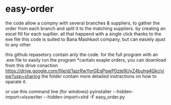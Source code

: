# easy-order

the code allow a compny with several branches & suppliers,
to gather the order from each branch and split it to the matching suppliers. by creating an excel fill for each supllier.
all that happend with a single click thanks to the exe file
this code is suited to Bana Mashkaot company, but can easiely ajust to any other

this github repasetory contain anly the code.
for the full program with an .exe file to easily run the program *cantain exaple orders,
you can download from this drive conaction
https://drive.google.com/file/d/1azrRwYorGEqPgwP0zte9UyZ4buhg4Qkr/view?usp=sharing
the folder contain more detailed instractions on how to oparate it.


or use this command line (for windows) 
pyinstaller --hidden-import=xlsxwriter --hidden-import=xlrd -F easy_order.py

